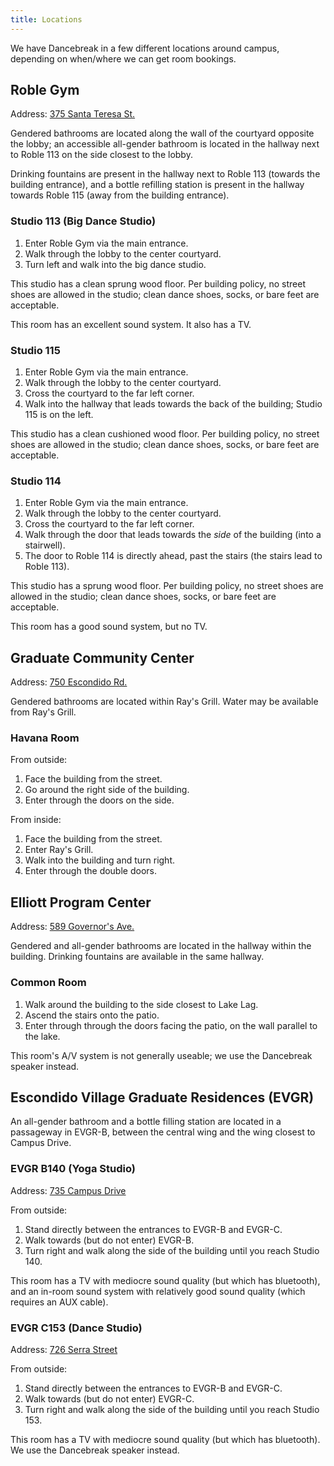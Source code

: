 ```yaml
---
title: Locations
---
```


We have Dancebreak in a few different locations around campus, depending on
when/where we can get room bookings.

## Roble Gym

Address: [375 Santa Teresa St.](https://maps.app.goo.gl/ZBMV5zSnVvFHrEfA6)

Gendered bathrooms are located along the wall of the courtyard opposite the
lobby; an accessible all-gender bathroom is located in the hallway next to
Roble 113 on the side closest to the lobby.

Drinking fountains are present in the hallway next to Roble 113 (towards the
building entrance), and a bottle refilling station is present in the hallway
towards Roble 115 (away from the building entrance).

### Studio 113 (Big Dance Studio)

1. Enter Roble Gym via the main entrance.
2. Walk through the lobby to the center courtyard.
3. Turn left and walk into the big dance studio.

This studio has a clean sprung wood floor.  Per building policy, no street
shoes are allowed in the studio; clean dance shoes, socks, or bare feet are
acceptable.

This room has an excellent sound system.  It also has a TV.

### Studio 115

1. Enter Roble Gym via the main entrance.
2. Walk through the lobby to the center courtyard.
3. Cross the courtyard to the far left corner.
4. Walk into the hallway that leads towards the back of the building; Studio
   115 is on the left.

This studio has a clean cushioned wood floor.  Per building policy, no street
shoes are allowed in the studio; clean dance shoes, socks, or bare feet are
acceptable.

### Studio 114

1. Enter Roble Gym via the main entrance.
2. Walk through the lobby to the center courtyard.
3. Cross the courtyard to the far left corner.
4. Walk through the door that leads towards the _side_ of the building (into a
   stairwell).
5. The door to Roble 114 is directly ahead, past the stairs (the stairs lead to
   Roble 113).

This studio has a sprung wood floor.  Per building policy, no street shoes are
allowed in the studio; clean dance shoes, socks, or bare feet are acceptable.

This room has a good sound system, but no TV.

## Graduate Community Center

Address: [750 Escondido Rd.](https://maps.app.goo.gl/nyGgDy75Ww5Njmt49)

Gendered bathrooms are located within Ray's Grill.  Water may be available from
Ray's Grill.

### Havana Room

From outside:

1. Face the building from the street.
2. Go around the right side of the building.
3. Enter through the doors on the side.

From inside:

1. Face the building from the street.
2. Enter Ray's Grill.
3. Walk into the building and turn right.
4. Enter through the double doors.

## Elliott Program Center

Address: [589 Governor's Ave.](https://maps.app.goo.gl/CaveBzf8iHpvb1Dd9)

Gendered and all-gender bathrooms are located in the hallway within the
building.  Drinking fountains are available in the same hallway.

### Common Room

1. Walk around the building to the side closest to Lake Lag.
2. Ascend the stairs onto the patio.
3. Enter through through the doors facing the patio, on the wall parallel to
   the lake.

This room's A/V system is not generally useable; we use the Dancebreak speaker
instead.

## Escondido Village Graduate Residences (EVGR)

An all-gender bathroom and a bottle filling station are located in a passageway
in EVGR-B, between the central wing and the wing closest to Campus Drive.

### EVGR B140 (Yoga Studio)

Address: [735 Campus Drive](https://maps.app.goo.gl/Rp9UGhWUG9SeqBeA6)

From outside:
1. Stand directly between the entrances to EVGR-B and EVGR-C.
2. Walk towards (but do not enter) EVGR-B.
3. Turn right and walk along the side of the building until you reach Studio 140.

This room has a TV with mediocre sound quality (but which has bluetooth), and
an in-room sound system with relatively good sound quality (which requires an
AUX cable).

### EVGR C153 (Dance Studio)

Address: [726 Serra Street](https://maps.app.goo.gl/RHx4Eo6RQwdQxepbA)

From outside:
1. Stand directly between the entrances to EVGR-B and EVGR-C.
2. Walk towards (but do not enter) EVGR-C.
3. Turn right and walk along the side of the building until you reach Studio 153.

This room has a TV with mediocre sound quality (but which has bluetooth). We
use the Dancebreak speaker instead.
